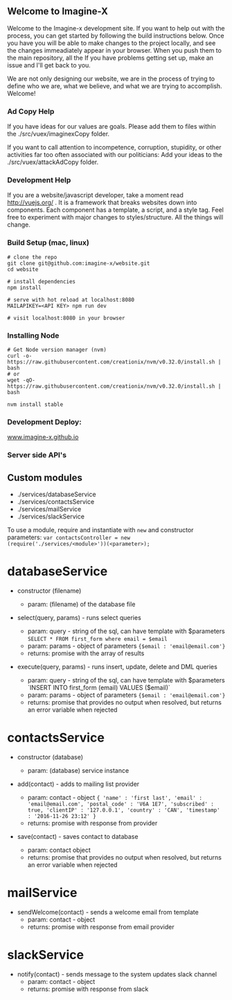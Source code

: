 ## Welcome to Imagine-X
Welcome to the Imagine-x development site. If you want to help out with the process, you can get started by following the build instructions below. Once you have you will be able to make changes to the project locally, and see the changes immeadiately appear in your browser. When you push them to the main repository, all the   If you have problems getting set up, make an issue and I'll get back to you.

We are not only designing our website, we are in the process of trying to define who we are, what we believe, and what we are trying to accomplish. Welcome!

### Ad Copy Help

If you have ideas for our values are goals. Please add them to files within the ./src/vuex/imaginexCopy folder.

If you want to call attention to incompetence, corruption, stupidity, or other activities far too often associated with our politicians: Add your ideas to the ./src/vuex/attackAdCopy folder.


### Development Help

If you are a website/javascript developer, take a moment read http://vuejs.org/ . It is a framework that breaks websites down into components. Each component has a template, a script, and a style tag. Feel free to experiment with major changes to styles/structure. All the things will change.

### Build Setup (mac, linux)
```
# clone the repo
git clone git@github.com:imagine-x/website.git
cd website

# install dependencies
npm install

# serve with hot reload at localhost:8080
MAILAPIKEY=<API KEY> npm run dev

# visit localhost:8080 in your browser
```

### Installing Node
```
# Get Node version manager (nvm)
curl -o- https://raw.githubusercontent.com/creationix/nvm/v0.32.0/install.sh | bash
# or
wget -qO- https://raw.githubusercontent.com/creationix/nvm/v0.32.0/install.sh | bash

nvm install stable
```
### Development Deploy:
www.imagine-x.github.io


### Server side API's

## Custom modules

* ./services/databaseService
* ./services/contactsService
* ./services/mailService
* ./services/slackService

To use a module, require and instantiate with `new` and constructor parameters:
`var contactsController = new (require('./services/<module>'))(<parameter>);`


# databaseService

* constructor (filename)
  * param: (filename) of the database file

* select(query, params) - runs select queries
  * param: query - string of the sql, can have template with $parameters `SELECT * FROM first_form where email = $email`
  * param: params - object of parameters `{$email : 'email@email.com'}`
  * returns: promise with the array of results

* execute(query, params) - runs insert, update, delete and DML queries
  * param: query - string of the sql, can have template with $parameters `INSERT INTO first_form (email) VALUES ($email)`
  * param: params - object of parameters `{$email : 'email@email.com'}`
  * returns: promise that provides no output when resolved, but returns an error variable when rejected

# contactsService
* constructor (database)
  * param: (database) service instance

* add(contact) - adds to mailing list provider
  * param: contact - object ```{
      'name' : 'first last',
      'email' : 'email@email.com',
      'postal_code' : 'V6A 1E7',
      'subscribed' : true,
      'clientIP' : '127.0.0.1',
      'country' : 'CAN',
      'timestamp' : '2016-11-26 23:12'
  }```
  * returns: promise with response from provider

* save(contact) - saves contact to database
  * param: contact object
  * returns: promise that provides no output when resolved, but returns an error variable when rejected


# mailService

* sendWelcome(contact) - sends a welcome email from template
  * param: contact - object
  * returns: promise with response from email provider

# slackService

* notify(contact) - sends message to the system updates slack channel
  * param: contact - object
  * returns: promise with response from slack
